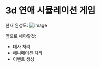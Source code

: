 # 3d 연애 시뮬레이션 게임 

현재 완성도: 
![image](https://github.com/user-attachments/assets/452ae6bd-8c5c-4894-81b2-bc26dc9bd902)

앞으로 해야할것:

- 대사 처리
- 애니메이션 처리
- 이벤트 생성 
